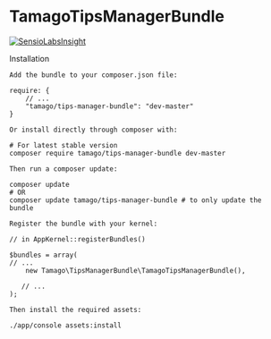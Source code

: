 # TamagoTipsManagerBundle

[![SensioLabsInsight](https://insight.sensiolabs.com/projects/a4467ecd-4467-4551-bb58-7486d298d316/big.png)](https://insight.sensiolabs.com/projects/a4467ecd-4467-4551-bb58-7486d298d316)

Installation

	Add the bundle to your composer.json file:	

	require: {
	    // ...
	    "tamago/tips-manager-bundle": "dev-master"
	}

	Or install directly through composer with:

	# For latest stable version
	composer require tamago/tips-manager-bundle dev-master

	Then run a composer update:

	composer update
	# OR
	composer update tamago/tips-manager-bundle # to only update the 	bundle

	Register the bundle with your kernel:

	// in AppKernel::registerBundles()

	$bundles = array(
	// ...
	    new Tamago\TipsManagerBundle\TamagoTipsManagerBundle(),

 	   // ...
	);

	Then install the required assets:

	./app/console assets:install

